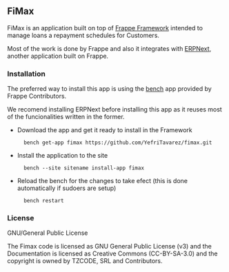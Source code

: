 ## FiMax

FiMax is an application built on top of [Frappe Framework](https://github.com/frappe/frappe) intended to manage loans a repayment schedules for Customers.

Most of the work is done by Frappe and also it integrates with [ERPNext](https://github.com/frappe/erpnext), another application built on Frappe.

### Installation

The preferred way to install this app is using the [bench](https://github.com/frappe/bench) app provided by Frappe Contributors.

We recomend installing ERPNext before installing this app as it reuses most of the funcionalities written in the former.

* Download the app and get it ready to install in the Framework
		
		bench get-app fimax https://github.com/YefriTavarez/fimax.git
		
* Install the application to the site

		bench --site sitename install-app fimax
		
* Reload the bench for the changes to take efect (this is done automatically if sudoers are setup)

		bench restart 

### License

GNU/General Public License

The Fimax code is licensed as GNU General Public License (v3) and the Documentation is licensed as Creative Commons (CC-BY-SA-3.0) and the copyright is owned by TZCODE, SRL and Contributors.


